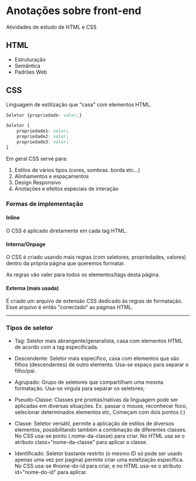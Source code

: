 # Anotações sobre front-end

Atividades de estudo de HTML e CSS

## HTML
- Estruturação
- Semântica
- Padrões Web

## CSS
Linguagem de estilização que "casa" com elementos HTML.

```css
Seletor {propriedade: valor;}

Seletor {
    propriedade1: valor;
    propriedade2: valor;
    propriedade3: valor;
}
```


Em geral CSS serve para:

1. Estilos de vários tipos (cores, sombras. borda etc...)
2. Alinhamentos e espaçamentos
3. Design Responsivo
4. Anotações e efeitos especiais de interação

### Formas de implementação

#### Inline
O CSS é aplicado diretamente em cada tag HTML.

#### Interna/Onpage
O CSS é criado usando mais regras (com seletores, propriedades, valores) dentro da própria página que queremos formatar.

As regras vão valer para todos os elementos/tags desta página.

#### Externa (mais usada)
É criado um arquivo de extensão CSS dedicado às regras de formatação. Esse arquivo é então "conectado" as páginas HTML.

---

### Tipos de seletor
- Tag: Seletor mais abrangente/generalista, casa com elementos HTML de acordo com a tag especificada.

- Descendente: Seletor mais especifico, casa com elementos que são filhos (descendentes) de outro elemento. Usa-se espaço para separar o filho/pai.

- Agrupado: Grupo de seletores que compartilham uma mesma formatação. Usa-se vírgula para separar os seletores;

- Pseudo-Classe: Classes pré prontas/nativas da linguagem pode ser aplicadas em diversas situações. Ex. passar o mouse, reconhecer foco, selecionar determinados elementos etc, Começam com dois pontos (:)

- Classe: Seletor versátil, permite a aplicação de estilos de diversos elementos, possibilitando também a combinação de diferentes classes. No CSS usa-se ponto (.nome-da-classe) para criar. No HTML usa se o atributo class="nome-da-classe" para aplicar a classe.

- Identificado: Seletor bastante restrito (o mesmo ID só pode ser usado apenas uma vez por pagina) permite criar uma estelização específica. No CSS usa-se #nome-do-id para criar, e no HTML usa-se o atributo id="nome-do-id" para aplicar.

